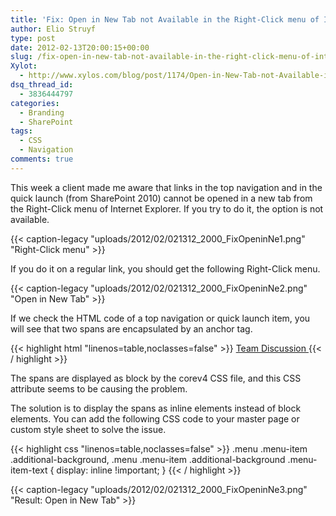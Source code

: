 ```yaml
---
title: 'Fix: Open in New Tab not Available in the Right-Click menu of Internet Explorer'
author: Elio Struyf
type: post
date: 2012-02-13T20:00:15+00:00
slug: /fix-open-in-new-tab-not-available-in-the-right-click-menu-of-internet-explorer/
Xylot:
  - http://www.xylos.com/blog/post/1174/Open-in-New-Tab-not-Available-in-the-Right-Click-menu-of-Internet-Explorer/
dsq_thread_id:
  - 3836444797
categories:
  - Branding
  - SharePoint
tags:
  - CSS
  - Navigation
comments: true
---
```


This week a client made me aware that links in the top navigation and in the quick launch (from SharePoint 2010) cannot be opened in a new tab from the Right-Click menu of Internet Explorer. If you try to do it, the option is not available.

{{< caption-legacy "uploads/2012/02/021312_2000_FixOpeninNe1.png" "Right-Click menu" >}}

If you do it on a regular link, you should get the following Right-Click menu.

{{< caption-legacy "uploads/2012/02/021312_2000_FixOpeninNe2.png" "Open in New Tab" >}}

If we check the HTML code of a top navigation or quick launch item, you will see that two spans are encapsulated by an anchor tag.

{{< highlight html "linenos=table,noclasses=false" >}}
[ <span class="additional-background"> <span class="menu-item-text">Team Discussion</span> </span> ](/Lists/Team%20Discussion/AllItems.aspx)
{{< / highlight >}}

The spans are displayed as block by the corev4 CSS file, and this CSS attribute seems to be causing the problem.

The solution is to display the spans as inline elements instead of block elements. You can add the following CSS code to your master page or custom style sheet to solve the issue.

{{< highlight css "linenos=table,noclasses=false" >}}
.menu .menu-item .additional-background,
.menu .menu-item .additional-background .menu-item-text {
  display: inline !important;
}
{{< / highlight >}}

{{< caption-legacy "uploads/2012/02/021312_2000_FixOpeninNe3.png" "Result: Open in New Tab" >}}